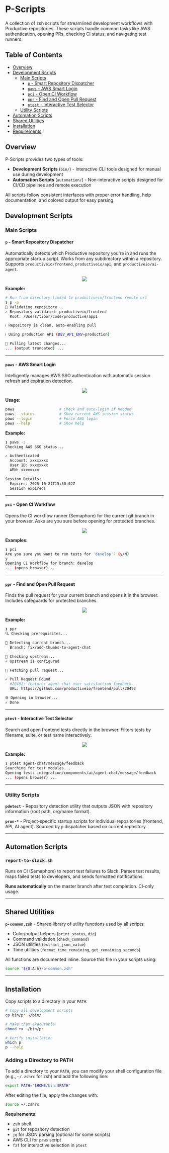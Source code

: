 # P-Scripts

A collection of zsh scripts for streamlined development workflows with Productive repositories. These scripts handle common tasks like AWS authentication, opening PRs, checking CI status, and navigating test runners.

## Table of Contents

- [Overview](#overview)
- [Development Scripts](#development-scripts)
  - [Main Scripts](#main-scripts)
    - [`p` - Smart Repository Dispatcher](#p--smart-repository-dispatcher)
    - [`paws` - AWS Smart Login](#paws--aws-smart-login)
    - [`pci` - Open CI Workflow](#pci--open-ci-workflow)
    - [`ppr` - Find and Open Pull Request](#ppr--find-and-open-pull-request)
    - [`ptest` - Interactive Test Selector](#ptest--interactive-test-selector)
  - [Utility Scripts](#utility-scripts)
- [Automation Scripts](#automation-scripts)
- [Shared Utilities](#shared-utilities)
- [Installation](#installation)
- [Requirements](#requirements)

## Overview

P-Scripts provides two types of tools:

- **Development Scripts** (`bin/`) - Interactive CLI tools designed for manual use during development
- **Automation Scripts** (`automation/`) - Non-interactive scripts designed for CI/CD pipelines and remote execution

All scripts follow consistent interfaces with proper error handling, help documentation, and colored output for easy parsing.

## Development Scripts

### Main Scripts

#### `p` - Smart Repository Dispatcher

Automatically detects which Productive repository you're in and runs the appropriate startup script. Works from any subdirectory within a repository. Supports `productiveio/frontend`, `productiveio/api`, and `productiveio/ai-agent`.

<p align="center">
  <img src="./docs/p.svg">
</p>

**Example:**
```bash
# Run from directory linked to productiveio/frontend remote url
❯ p -p
🚀 Validating repository...
✓ Repository validated: productiveio/frontend
  Root: /Users/tibor/code/productive/app1

ℹ Repository is clean, auto-enabling pull

ℹ Using production API (DEV_API_ENV=production)

🚀 Pulling latest changes...
... (output truncated) ...
```

---

#### `paws` - AWS Smart Login

Intelligently manages AWS SSO authentication with automatic session refresh and expiration detection.

<p align="center">
  <img src="./docs/paws.svg">
</p>

**Usage:**
```bash
paws                    # Check and auto-login if needed
paws --status           # Show current AWS session status
paws --login            # Force AWS login
paws --help             # Show help
```

**Example:**
```bash
❯ paws -s
Checking AWS SSO status...

✓ Authenticated
  Account: xxxxxxxx
  User ID: xxxxxxxx
  ARN: xxxxxxxx

Session Details:
  Expires: 2025-10-24T15:50:02Z
  Session expired!
```

---

#### `pci` - Open CI Workflow

Opens the CI workflow runner (Semaphore) for the current git branch in your browser. Asks are you sure before opening for protected branches.

<p align="center">
  <img src="./docs/pci.svg">
</p>

**Examples:**
```bash
❯ pci
Are you sure you want to run tests for 'develop'? (y/N)
y
Opening CI Workflow for branch: develop
... (opens browser) ...
```

---

#### `ppr` - Find and Open Pull Request

Finds the pull request for your current branch and opens it in the browser. Includes safeguards for protected branches.

<p align="center">
  <img src="./docs/ppr.svg">
</p>

**Example:**
```bash
❯ ppr
🔍 Checking prerequisites...

📍 Detecting current branch...
  Branch: fix/add-thumbs-to-agent-chat

🔗 Checking upstream...
✓ Upstream is configured

🔎 Fetching pull request...

✓ Pull Request Found
  #20492: feature: agent chat user satisfaction feedback
  URL: https://github.com/productiveio/frontend/pull/20492

🌐 Opening in browser...
✓ Done
```

---

#### `ptest` - Interactive Test Selector

Search and open frontend tests directly in the browser. Filters tests by filename, suite, or test name interactively.

<p align="center">
  <img src="./docs/ptest.svg">
</p>

**Example:**
```bash
❯ ptest agent-chat/message/feedback
Searching for test modules...
Opening test: integration/components/ai/agent-chat/message/feedback
... (opens browser) ...
```

---

### Utility Scripts

**`pdetect`** - Repository detection utility that outputs JSON with repository information (root path, org/name format).

**`prun-*`** - Project-specific startup scripts for individual repositories (frontend, API, AI agent). Sourced by `p` dispatcher based on current repository.

---

## Automation Scripts

### `report-to-slack.sh`

Runs on CI (Semaphore) to report test failures to Slack. Parses test results, maps failed tests to developers, and sends formatted notifications.

**Runs automatically** on the master branch after test completion. CI-only usage.

---

## Shared Utilities

**`p-common.zsh`** - Shared library of utility functions used by all scripts:
- Color/output helpers (`print_status`, `die`)
- Command validation (`check_command`)
- JSON utilities (`extract_json_value`)
- Time utilities (`format_time_remaining`, `get_remaining_seconds`)

All functions are documented inline. Source this file in your scripts using:
```bash
source "${0:A:h}/p-common.zsh"
```

---

## Installation

Copy scripts to a directory in your `PATH`:

```bash
# Copy all development scripts
cp bin/p* ~/bin/

# Make them executable
chmod +x ~/bin/p*

# Verify installation
which p
p --help
```

### Adding a Directory to PATH

To add a directory to your `PATH`, you can modify your shell configuration file (e.g., `~/.zshrc` for zsh) and add the following line:

```bash
export PATH="$HOME/bin:$PATH"
```

After editing the file, apply the changes with:

```bash
source ~/.zshrc
```

**Requirements:**
- zsh shell
- `git` for repository detection
- `jq` for JSON parsing (optional for some scripts)
- AWS CLI for `paws` script
- `fzf` for interactive selection in `ptest`
